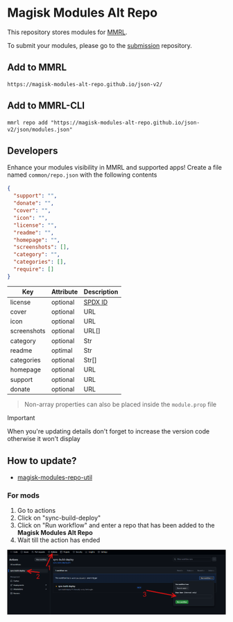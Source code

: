 # Magisk Modules Alt Repo

This repository stores modules for [MMRL](https://github.com/DerGoogler/MMRL).

To submit your modules, please go to the [submission](https://github.com/Magisk-Modules-Alt-Repo/submission) repository.

## Add to MMRL

```
https://magisk-modules-alt-repo.github.io/json-v2/
```

## Add to MMRL-CLI

```shell
mmrl repo add "https://magisk-modules-alt-repo.github.io/json-v2/json/modules.json"
```

## Developers

Enhance your modules visibility in MMRL and supported apps! Create a file named `common/repo.json` with the following contents

```json
{
  "support": "",
  "donate": "",
  "cover": "",
  "icon": "",
  "license": "",
  "readme": "",
  "homepage": "",
  "screenshots": [],
  "category": "",
  "categories": [],
  "require": []
}
```

| Key           | Attribute | Description                             |
|---------------|-----------|-----------------------------------------|
| license       | optional  | [SPDX ID](https://spdx.org/licenses/)   |
| cover         | optional  | URL                                     |
| icon          | optional  | URL                                     |
| screenshots   | optional  | URL[]                                   |
| category      | optional  | Str                                     |
| readme        | optimal   | Str                                     |
| categories    | optional  | Str[]                                   |
| homepage      | optional  | URL                                     |
| support       | optional  | URL                                     |
| donate        | optional  | URL                                     |

> Non-array properties can also be placed inside the `module.prop` file

> [!IMPORTANT]
> When you're updating details don't forget to increase the version code otherwise it won't display

## How to update?

- [magisk-modules-repo-util](https://github.com/Googlers-Repo/magisk-modules-repo-util.git)

### For mods

1. Go to actions
2. Click on "sync-build-deploy"
3. Click on "Run workflow" and enter a repo that has been added to the **Magisk Modules Alt Repo**
4. Wait till the action has ended

![](assets/adding-guide.png)
